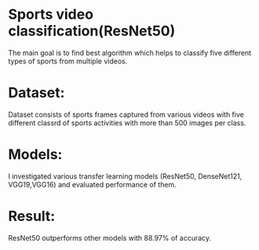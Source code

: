 # Sports video classification(ResNet50)
The main goal is to find best algorithm which helps to classify five different types of sports from multiple videos. 
# Dataset: 
Dataset consists of sports frames captured from various videos with five different classrd of sports activities with more than 500
images per class.
# Models: 
I investigated various transfer learning models (ResNet50, DenseNet121, VGG19,VGG16) and evaluated performance of them. 
# Result:
ResNet50 outperforms other models with 88.97% of accuracy.
